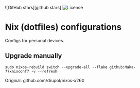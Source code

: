 
![GitHub stars][github stars]
![License][mit]

# Nix (dotfiles) configurations

Configs for personal devices.

## Upgrade manually

```shell
sudo nixos-rebuild switch --upgrade-all --flake github:Maka-77xnixconf7 -v --refresh
```

[mit]: https://img.shields.io/badge/License-MIT-green?style=flat-square
[5]: https://github.com/sponsors/drupol

Original: github.com/drupol/nixos-x260
